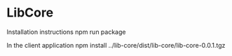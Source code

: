 # LibCore

Installation instructions
npm run package

In the client application
npm install ../lib-core/dist/lib-core/lib-core-0.0.1.tgz
